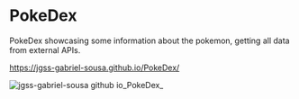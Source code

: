 # PokeDex

 PokeDex showcasing some information about the pokemon, getting all data from external APIs.
 
 https://jgss-gabriel-sousa.github.io/PokeDex/
 
 
![jgss-gabriel-sousa github io_PokeDex_](https://user-images.githubusercontent.com/42483024/169169860-e59ded02-9f28-4075-b832-99e05b4a45cd.png)

